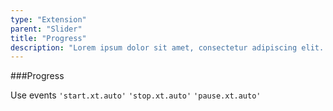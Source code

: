 ```yaml
---
type: "Extension"
parent: "Slider"
title: "Progress"
description: "Lorem ipsum dolor sit amet, consectetur adipiscing elit. Nunc tempus laoreet leo sit amet iaculis."
---
```


###Progress

Use events `'start.xt.auto'` `'stop.xt.auto'` `'pause.xt.auto'`

<demo>
  <demovanilla src="inline/core/slider/progress">
  </demovanilla>
</demo>
